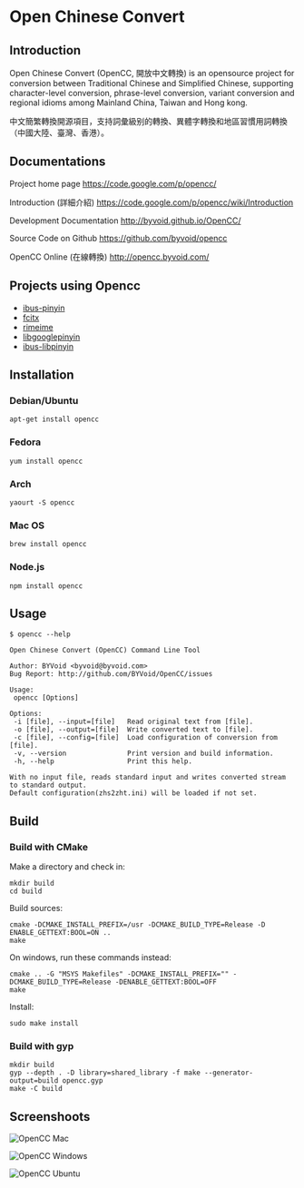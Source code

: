 # Open Chinese Convert

## Introduction

Open Chinese Convert (OpenCC, 開放中文轉換) is an opensource project for conversion between Traditional Chinese and Simplified Chinese, supporting character-level conversion, phrase-level conversion, variant conversion and regional idioms among Mainland China, Taiwan and Hong kong.

中文簡繁轉換開源項目，支持詞彙級别的轉換、異體字轉換和地區習慣用詞轉換（中國大陸、臺灣、香港）。

## Documentations

Project home page https://code.google.com/p/opencc/

Introduction (詳細介紹) https://code.google.com/p/opencc/wiki/Introduction

Development Documentation http://byvoid.github.io/OpenCC/

Source Code on Github https://github.com/byvoid/opencc

OpenCC Online (在線轉換) http://opencc.byvoid.com/

## Projects using Opencc

* [ibus-pinyin](http://code.google.com/p/ibus/)
* [fcitx](http://code.google.com/p/fcitx/)
* [rimeime](http://code.google.com/p/rimeime/)
* [libgooglepinyin](http://code.google.com/p/libgooglepinyin/)
* [ibus-libpinyin](https://github.com/libpinyin/ibus-libpinyin)

## Installation

### Debian/Ubuntu

    apt-get install opencc

### Fedora

    yum install opencc

### Arch

    yaourt -S opencc

### Mac OS

    brew install opencc

### Node.js

    npm install opencc

## Usage

    $ opencc --help
    
    Open Chinese Convert (OpenCC) Command Line Tool

    Author: BYVoid <byvoid@byvoid.com>
    Bug Report: http://github.com/BYVoid/OpenCC/issues

    Usage:
     opencc [Options]

    Options:
     -i [file], --input=[file]   Read original text from [file].
     -o [file], --output=[file]  Write converted text to [file].
     -c [file], --config=[file]  Load configuration of conversion from [file].
     -v, --version               Print version and build information.
     -h, --help                  Print this help.

    With no input file, reads standard input and writes converted stream to standard output.
    Default configuration(zhs2zht.ini) will be loaded if not set.

## Build

### Build with CMake

Make a directory and check in:

    mkdir build
    cd build

Build sources:

    cmake -DCMAKE_INSTALL_PREFIX=/usr -DCMAKE_BUILD_TYPE=Release -D ENABLE_GETTEXT:BOOL=ON ..
    make

On windows, run these commands instead:

    cmake .. -G "MSYS Makefiles" -DCMAKE_INSTALL_PREFIX="" -DCMAKE_BUILD_TYPE=Release -DENABLE_GETTEXT:BOOL=OFF
    make

Install:

    sudo make install


### Build with gyp

    mkdir build
    gyp --depth . -D library=shared_library -f make --generator-output=build opencc.gyp
    make -C build

## Screenshoots

![OpenCC Mac](http://opencc.googlecode.com/files/screenshot-gui-mac.png)

![OpenCC Windows](http://opencc.googlecode.com/files/screenshot-gui.png)

![OpenCC Ubuntu](http://opencc.googlecode.com/files/screenshot-gui-ubuntu.png)
